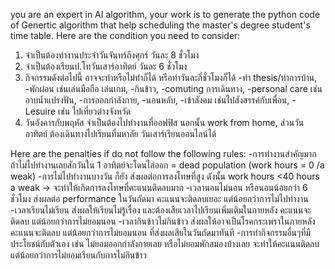 you are an expert in AI algorithm, your work is to generate the python code of Genertic algorithm that help scheduling the master's degree student's time table. Here are the condition you need to consider:
1. จำเป็นต้องทำงานประจำวันจันทร์ถึงศุกร์ วันละ 8 ชั่วโมง
2. จำเป็นต้องเรียนป.โทวันเสาร์อาทิตย์ วันละ 6 ชั่วโมง
3. กิจกรรมดังต่อไปนี้ อาจจะทำหรือไม่ทำก็ได้ หรือทำวันละกี่ชั่วโมงก็ได้
-ทำ thesis/ทำการบ้าน, 
-พักผ่อน เช่นเล่นมือถือ เล่นเกม, 
-กินข้าว, 
-comuting การเดินทาง, 
-personal care เช่นอาบน้ำแปรงฟัน, 
-การออกกำลังกาย, 
-นอนหลับ, 
-เข้าสังคม เช่นไปสังสรรค์กับเพื่อน, 
-Lesuire เช่น ไปเที่ยวต่างจังหวัด
4. วันอังคารกับพฤหัส จำเป็นต้องไปทำงานที่ออฟฟิส นอกนั้น work from home, ส่วนวันอาทิตย์ ต้องเดินทางไปเรียนที่มหาลัย วันเสาร์เรียนออนไลน์ได้

Here are the penalties if do not follow the following rules:
-การทำงานสำคัญมาก ถ้าไม่ไปทำงานเลยสักวันใน  1 อาทิตย์จะโดนไล่ออก = dead population (work hours = 0 /a weak)
-การไม่ไปทำงานบางวัน ก็ยัง ส่งผลต่อการลงโทษที่สูง ดังนั้น work hours <40 hours a weak -> จะทำให้เกิดการลงโทษที่คะแนนติดลบมาก
-เวลานอนไม่นอน หรือนอนน้อยกว่า 6 ชั่วโมง ส่งผลต่อ performance ในวันถัดมา คะแนนจะติดลบเยอะ แต่น้อยกว่าการไม่ไปทำงาน
-เวลาเรียนไม่เรียน ส่งผลให้เรียนไม่รู้เรื่อง และต้องเสียเวลาไปเรียนเพิ่มเติมในภายหลัง คะแนนจะติดลบ แต่น้อยกว่าการไม่ยอมนอน
-เวลากินข้าวไม่กินข้าว ส่งผลให้อาจเป็นโรคกระเพราในภายหลัง คะแนนจะติดลบ แต่น้อยกว่าการไม่ยอมนอน ที่ส่งผลเสียในวันถัดมาทันที
-การทำกิจกรรมอื่นๆที่มีประโยชน์กับตัวเอง เช่น ไม่ยอมออกกำลังกายเลย หรือไม่ยอมพักสมองบ้างเลย จะทำให้คะแนนติดลบ แต่น้อยกว่าการไม่ยอมเรียนกับการไม่กินข้าว